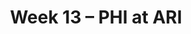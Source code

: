 ---
layout: game
title: Week 13 – PHI at ARI
season: 1999
game_id: 1999_13_PHI_ARI
away_team: PHI
home_team: ARI
---